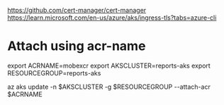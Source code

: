 https://github.com/cert-manager/cert-manager
https://learn.microsoft.com/en-us/azure/aks/ingress-tls?tabs=azure-cli

# Attach using acr-name 
export ACRNAME=mobexcr
export AKSCLUSTER=reports-aks
export RESOURCEGROUP=reports-aks

az aks update -n $AKSCLUSTER -g $RESOURCEGROUP --attach-acr $ACRNAME
